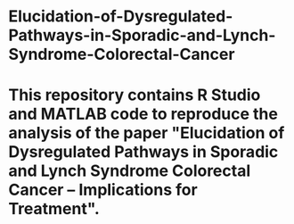 # Elucidation-of-Dysregulated-Pathways-in-Sporadic-and-Lynch-Syndrome-Colorectal-Cancer
# This repository contains R Studio and MATLAB code to reproduce the analysis of the paper "Elucidation of Dysregulated Pathways in Sporadic and  Lynch Syndrome Colorectal Cancer – Implications for Treatment".
